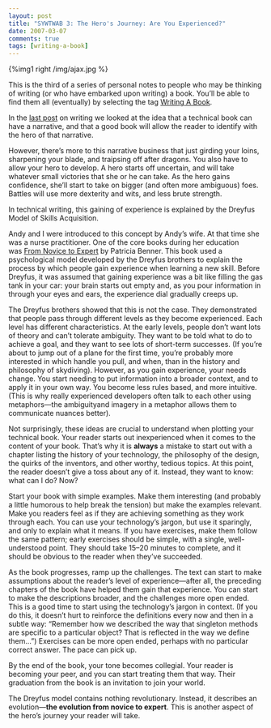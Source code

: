 ```yaml
---
layout: post
title: "SYWTWAB 3: The Hero's Journey: Are You Experienced?"
date: 2007-03-07
comments: true
tags: [writing-a-book]
---
```



{%img1 right /img/ajax.jpg %}

This is the third of a series of personal notes to people who may be
thinking of writing (or who have embarked upon writing) a book. You’ll
be able to find them all (eventually) by selecting the tag <a
href="http://pragdave.pragprog.com/pragdave/writing_a_book/index.html">Writing A Book</a>.


In the <a
href="http://pragdave.pragprog.com/pragdave/2007/03/sywtwab_2_the_h.html">last post</a> on writing we looked at the idea that a technical book can
have a narrative, and that a good book will allow the reader to
identify with the hero of that narrative.

However, there’s more to this narrative business that just girding
your loins, sharpening your blade, and traipsing off after
dragons. You also have to allow your hero to develop. A hero starts
off uncertain, and will take whatever small victories that she or he
can take. As the hero gains confidence, she’ll start to take on bigger
(and often more ambiguous) foes. Battles will use more dexterity and
wits, and less brute strength.

In technical writing, this gaining of experience is explained by the
Dreyfus Model of Skills Acquisition.

Andy and I were introduced to this concept by Andy’s wife. At that
time she was a nurse practitioner. One of the core books during her
education was <a
href="http://www.amazon.com/Novice-Expert-Excellence-Clinical-Commemorative/dp/0130325228/ref=pd_bbs_sr_1/104-4114323-6751127?ie=UTF8&s=books&qid=1173324281&sr=8-1">From Novice to Expert</a> by Patricia Benner. This book used a
psychological model developed by the Dreyfus brothers to explain the
process by which people gain experience when learning a new
skill. Before Dreyfus, it was assumed that gaining experience was a
bit like filling the gas tank in your car: your brain starts out empty
and, as you pour information in through your eyes and ears, the
experience dial gradually creeps up.

The Dreyfus brothers showed that this is not the case. They
demonstrated that people pass through different levels as they become
experienced. Each level has different characteristics. At the early
levels, people don’t want lots of theory and can’t tolerate
ambiguity. They want to be told what to do to achieve a goal, and they
want to see lots of short-term successes. (If you’re about to jump out
of a plane for the first time, you’re probably more interested in
which handle you pull, and when, than in the history and philosophy of
skydiving). However, as you gain experience, your needs change. You
start needing to put information into a broader context, and to apply
it in your own way. You become less rules based, and more
intuitive. (This is why really experienced developers often talk to
each other using metaphors—the ambiguityand imagery in a metaphor
allows them to communicate nuances better).

Not surprisingly, these ideas are crucial to understand when plotting
your technical book. Your reader starts out inexperienced when it
comes to the content of your book. That’s why it is **always** a
mistake to start out with a chapter listing the history of your
technology, the philosophy of the design, the quirks of the inventors,
and other worthy, tedious topics. At this point, the reader doesn’t
give a toss about any of it. Instead, they want to know: what can I
do? Now?

Start your book with simple examples. Make them interesting (and
probably a little humorous to help break the tension) but make the
examples relevant. Make you readers feel as if they are achieving
something as they work through each. You can use your technology’s
jargon, but use it sparingly, and only to explain what it means. If
you have exercises, make them follow the same pattern; early exercises
should be simple, with a single, well-understood point. They should
take 15–20 minutes to complete, and it should be obvious to the reader
when they’ve succeeded.

As the book progresses, ramp up the challenges. The text can start to
make assumptions about the reader’s level of experience—after all, the
preceding chapters of the book have helped them gain that
experience. You can start to make the descriptions broader, and the
challenges more open ended. This is a good time to start using the
technology’s jargon in context. (If you do this, it doesn’t hurt to
reinforce the definitions every now and then in a subtle way:
“Remember how we described the way that singleton methods are specific
to a particular object? That is reflected in the way we define them…”)
Exercises can be more open ended, perhaps with no particular correct
answer. The pace can pick up.

By the end of the book, your tone becomes collegial. Your reader is
becoming your peer, and you can start treating them that way. Their
graduation from the book is an invitation to join your world.

The Dreyfus model contains nothing revolutionary. Instead, it
describes an evolution—**the evolution from novice to expert**. This
is another aspect of the hero’s journey your reader will take.



